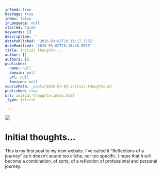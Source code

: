 ```yaml
---
inFeed: true
hasPage: true
inNav: false
inLanguage: null
starred: false
keywords: []
description: ''
datePublished: '2016-03-02T18:11:17.275Z'
dateModified: '2016-03-02T18:10:45.093Z'
title: Initial thoughts...
author: []
authors: []
publisher:
  name: null
  domain: null
  url: null
  favicon: null
sourcePath: _posts/2016-03-02-initial-thoughts.md
published: true
url: initial-thoughts/index.html
_type: Article

---
```

![](https://s3-us-west-2.amazonaws.com/the-grid-img/p/b72f0a48331455f7254c1a8f24bd1f204a702231.jpg)

# Initial thoughts...

This is my first post to my new website. I've called it "Reflections of a journey" as it doesn't sound too cliche, nor too specific. I hope that it will become a combination, of sorts, of a reflection of professional and personal journey.